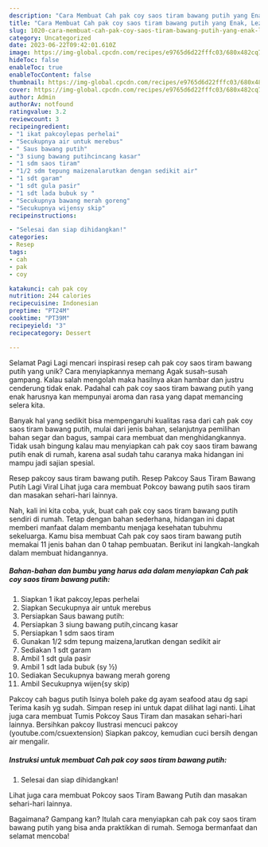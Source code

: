 ```yaml
---
description: "Cara Membuat Cah pak coy saos tiram bawang putih yang Enak, Lezat"
title: "Cara Membuat Cah pak coy saos tiram bawang putih yang Enak, Lezat"
slug: 1020-cara-membuat-cah-pak-coy-saos-tiram-bawang-putih-yang-enak-lezat
category: Uncategorized
date: 2023-06-22T09:42:01.610Z
image: https://img-global.cpcdn.com/recipes/e9765d6d22fffc03/680x482cq70/cah-pak-coy-saos-tiram-bawang-putih-foto-resep-utama.jpg
hideToc: false
enableToc: true
enableTocContent: false
thumbnail: https://img-global.cpcdn.com/recipes/e9765d6d22fffc03/680x482cq70/cah-pak-coy-saos-tiram-bawang-putih-foto-resep-utama.jpg
cover: https://img-global.cpcdn.com/recipes/e9765d6d22fffc03/680x482cq70/cah-pak-coy-saos-tiram-bawang-putih-foto-resep-utama.jpg
author: Admin
authorAv: notfound
ratingvalue: 3.2
reviewcount: 3
recipeingredient:
- "1 ikat pakcoylepas perhelai"
- "Secukupnya air untuk merebus"
- " Saus bawang putih"
- "3 siung bawang putihcincang kasar"
- "1 sdm saos tiram"
- "1/2 sdm tepung maizenalarutkan dengan sedikit air"
- "1 sdt garam"
- "1 sdt gula pasir"
- "1 sdt lada bubuk sy "
- "Secukupnya bawang merah goreng"
- "Secukupnya wijensy skip"
recipeinstructions:

- "Selesai dan siap dihidangkan!"
categories:
- Resep
tags:
- cah
- pak
- coy

katakunci: cah pak coy 
nutrition: 244 calories
recipecuisine: Indonesian
preptime: "PT24M"
cooktime: "PT39M"
recipeyield: "3"
recipecategory: Dessert

---
```



Selamat Pagi Lagi mencari inspirasi resep cah pak coy saos tiram bawang putih yang unik? Cara menyiapkannya memang Agak susah-susah gampang. Kalau salah mengolah maka hasilnya akan hambar dan justru cenderung tidak enak. Padahal cah pak coy saos tiram bawang putih yang enak harusnya kan mempunyai aroma dan rasa yang dapat memancing selera kita.


Banyak hal yang sedikit bisa mempengaruhi kualitas rasa dari cah pak coy saos tiram bawang putih, mulai dari jenis bahan, selanjutnya pemilihan bahan segar dan bagus, sampai cara membuat dan menghidangkannya. Tidak usah bingung kalau mau menyiapkan cah pak coy saos tiram bawang putih enak di rumah, karena asal sudah tahu caranya maka hidangan ini mampu jadi sajian spesial.

Resep pakcoy saus tiram bawang putih. Resep Pakcoy Saus Tiram Bawang Putih Lagi Viral Lihat juga cara membuat Pokcoy bawang putih saos tiram dan masakan sehari-hari lainnya.


Nah, kali ini kita coba, yuk, buat cah pak coy saos tiram bawang putih sendiri di rumah. Tetap dengan bahan sederhana, hidangan ini dapat memberi manfaat dalam membantu menjaga kesehatan tubuhmu sekeluarga. Kamu bisa membuat Cah pak coy saos tiram bawang putih memakai 11 jenis bahan dan 0 tahap pembuatan. Berikut ini langkah-langkah dalam membuat hidangannya.

<!--inarticleads1-->

##### Bahan-bahan dan bumbu yang harus ada dalam menyiapkan Cah pak coy saos tiram bawang putih:

1. Siapkan 1 ikat pakcoy,lepas perhelai
1. Siapkan Secukupnya air untuk merebus
1. Persiapkan  Saus bawang putih:
1. Persiapkan 3 siung bawang putih,cincang kasar
1. Persiapkan 1 sdm saos tiram
1. Gunakan 1/2 sdm tepung maizena,larutkan dengan sedikit air
1. Sediakan 1 sdt garam
1. Ambil 1 sdt gula pasir
1. Ambil 1 sdt lada bubuk (sy ½)
1. Sediakan Secukupnya bawang merah goreng
1. Ambil Secukupnya wijen{sy skip)


Pakcoy cah bagus putih Isinya boleh pake dg ayam seafood atau dg sapi Terima kasih yg sudah. Simpan resep ini untuk dapat dilihat lagi nanti. Lihat juga cara membuat Tumis Pokcoy Saus Tiram dan masakan sehari-hari lainnya. Bersihkan pakcoy Ilustrasi mencuci pakcoy (youtube.com/csuextension) Siapkan pakcoy, kemudian cuci bersih dengan air mengalir. 

<!--inarticleads2-->

##### Instruksi untuk membuat Cah pak coy saos tiram bawang putih:


1. Selesai dan siap dihidangkan!

Lihat juga cara membuat Pokcoy saos Tiram Bawang Putih dan masakan sehari-hari lainnya. 

Bagaimana? Gampang kan? Itulah cara menyiapkan cah pak coy saos tiram bawang putih yang bisa anda praktikkan di rumah. Semoga bermanfaat dan selamat mencoba!
